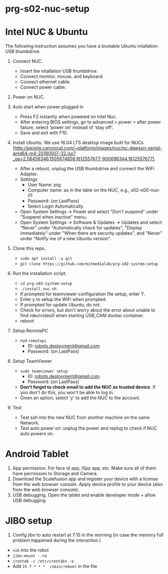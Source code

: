 # prg-s02-nuc-setup

# Intel NUC & Ubuntu

The following instruction assumes you have a bootable Ubuntu intallation USB thumbdrive.

1. Connect NUC.
    - Insert the intallation USB thumbdrive.
    - Connect monitor, mouse, and keyboard.
    - Connect ethernet cable.
    - Connect power cable.

2. Power on NUC.

3. Auto start when power plugged in
    - Press F2 instantly when powered on Intel Nuc. 
    - After entering BIOS settings, go to advanced > power > after power failure, select ‘power on’ instead of ‘stay off’. 
    - Save and exit with F10.

4. Install Ubuntu. We use 16.04 LTS desktop image built for NUCs [http://people.canonical.com/~platform/images/nuc/pc-dawson-xenial-amd64-m4-20180507-32.iso?_ga=2.58458346.1505674856.1612557677-900696344.1612557677].
    - After a reboot, unplug the USB thumbdrive and connect the WiFi Adapter.
    - Settings
      - User Name: prg
      - Computer name:  as in the lable on the NUC, e.g., s02-n00-nuc-01
      - Password: (on LastPass)
      - Select Login Automatically.
    - Open System Settings -> Power and select "Don't suspend" under "Suspend when inactive" menu.
    - Open System Settings -> Software & Updates -> Updates and select "Never" under "Automatically check for updates", "Display immediately" under "When there are security updates", and "Never" under "Notify  me of a new Ubuntu version".
 
5. Clone this repo.
    - `sudo apt install -y git`
    - `git clone https://github.com/mitmedialab/prg-s02-system-setup`

6. Run the installation script.
    - `cd prg-s02-system-setup`
    - `./install_nuc.sh`
    - If prompted for teamviewer configuration file setup, enter Y.
    - Enter y to setup the WiFi when prompted.
    - If prompted for update Ubuntu, do not.
    - Check for errors, but don't worry about the error about unable to find /dev/video0 when starting USB_CAM docker container.
    - reboot

7. Setup RemotePC
    - run `remotepc`
        - ID: robots.deployment@gmail.com
      - Password: (on LastPass)
      
8. Setup TeamViewer
    - `sudo teamviewer setup`
      - ID: robots.deployment@gmail.com
      - Password: (on LastPass)
    - **Don't forget to check email to add the NUC as trusted device.** If you don't do this, you won't be able to log in.
    - Given an option, select 'y' to add the NUC to the account.

9. Test
    - Test ssh into the new NUC from another machine on the same Network.
    - Test auto power on: unplug the power and replug to check if NUC auto powers on.


# Android Tablet

1. App permission. For face id app, iSpy app, etc. Make sure all of them have permission to Storage and Camera.
2. Download the Scalefusion app and register your device with a license from the web browser console. Apply device profile to your device (also from the web browser console).
3. USB debugging. Open the tablet and enable developer mode + allow USB debugging


# JIBO setup

1. Config jibo to auto restart at 7:15 in the morning (in case the memory full problem happened during the interaction.)
- `ssh` into the robot
- `jibo-mount --rw`
- `crontab -c /etc/crontabs -e`
- Add `15 7 * * *  /sbin/reboot` in the file
